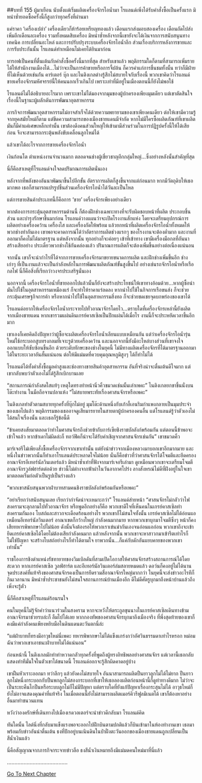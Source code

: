 ##บทที่ 155 ผู้มาเยือน
นับตั้งแต่เริ่มผลิตเครื่องจักรไอน้ำมา โรแลนด์เพิ่งได้รับคำสั่งซื้อเป็นครั้งแรก มิหนำซ้ำยอดซื้อครั้งนี้ก็สูงกว่าทุกครั้งที่ผ่านมา


แค่ราคา ‘เครื่องเปล่า’ เครื่องเดียวก็ห้าร้อยเหรียญทองแล้ว เดือนแรกส่งมอบสองเครื่อง เดือนถัดไปส่งเพิ่มอีกเดือนละเครื่อง รวมทั้งหมดสิบเครื่อง มิหนำซ้ำหลังจากนี้เขายังจะได้เงินจากการสนับสนุนทางเทคนิค การเปลี่ยนอะไหล่ และการปรับปรุงระบบเครื่องจักรไอน้ำอีก ส่วนเรื่องบริการหลังการขายและการรับประกันนั้น โรแลนด์ทำเหมือนไม่เคยได้ยินมาก่อน


บารอฟเป็นคนที่ตื่นเต้นกับคำสั่งซื้อครั้งนี้มากที่สุด สำหรับเขาแล้ว พฤติกรรมใดก็ตามที่สามารถเพิ่มรายได้ให้สำนักงานเมืองได้...ไม่ว่าจะเป็นการค้าขายหรือการจี้ปล้น ก็ควรค่าแก่การชื่นชมทั้งนั้น ทว่าก็มีฝ่ายที่ไม่เห็นด้วยเช่นกัน คาร์เตอร์ บุ๊ก และไนติงเกลต่างรู้สึกไม่สบายใจกับเรื่องนี้ พวกเขาคิดว่าโรแลนด์ขายเครื่องจักรมหัศจรรย์นี้ให้คนนอกเร็วเกินไป เพราะเท่าที่มีอยู่ในเมืองตอนนี้ก็ยังไม่พอใช้


โรแลนด์ไม่ได้อธิบายอะไรมาก เพราะเขาไม่ได้มองจากมุมของผู้ปกครองเพียงมุมเดียว แต่เขาตัดสินใจเรื่องนี้ในฐานะผู้ผลักดันการพัฒนาอุตสาหกรรม


ภารกิจการพัฒนาอุตสาหกรรมไม่อาจสำเร็จได้ด้วยความพยายามของเขาเพียงคนเดียว ต่อให้เขามีความรู้จากยุคสมัยใหม่ก็ตาม แต่ขีดความสามารถของเมืองชายแดนมีจำกัด หากไม่มีใครซื้อผลิตภัณฑ์ที่เขาผลิต มันก็มีค่าแค่เศษเหล็กเท่านั้น เขาต้องดึงคนส่วนใหญ่ให้เข้ามามีส่วนร่วมในการปฏิรูปครั้งนี้ให้ได้เสียก่อน จึงจะสามารถกระตุ้นพลังขับเคลื่อนลูกใหม่ได้


แล้วเขาได้อะไรจากการขายเครื่องจักรไอน้ำ


เงินก้อนโต ตำแหน่งงานจำนวนมาก ตลอดจนช่างผู้เชี่ยวชาญอีกกลุ่มใหญ่...ซึ่งอย่างหลังนั้นสำคัญที่สุด


นี่ก็คือสาเหตุที่โรแลนด์จงใจลดปริมาณการผลิตนั่นเอง


หลังจากที่พลังของอันนาพัฒนาขึ้นไปอีกขั้น อัตราการผลิตก็สูงขึ้นจากแต่ก่อนมาก หากมีวัตถุดิบให้เธอมากพอ เธอก็สามารถแปรรูปชิ้นส่วนเครื่องจักรไอน้ำได้วันละเป็นโหล


แต่การขายสินค้าประเภทนี้ก็คือการ ‘ขาย’ เครื่องจักรเพียงอย่างเดียว


หากต้องการกระตุ้นอุตสาหกรรมด้านนี้ ก็ต้องฝึกช่างเฉพาะทางที่จะรับผิดชอบหน้าที่ผลิต ประกอบชิ้นส่วน และบำรุงรักษาขึ้นมาก่อน โรแลนด์วางแผนว่าจะเปิดโรงงานสักแห่ง โดยจะเตรียมอุปกรณ์การผลิตอย่างเครื่องคว้าน เครื่องไส และเครื่องกัดให้พร้อม แล้วยกหน้าที่ผลิตเครื่องจักรไอน้ำทั้งหมดให้พวกช่างทำกันเอง เขาพอจะคาดการณ์ได้ว่าอัตราการผลิตช่วงแรกๆ ของโรงงานจะต้องต่ำมาก และงานที่ออกมาก็คงไม่ได้มาตรฐาน แต่หลังจากนั้น ทุกอย่างก็จะค่อยๆ เข้าที่เข้าทาง เขามีเครื่องมือกลที่อันนาสร้างเสียอย่าง ประเดี๋ยวพวกช่างใช้กันคล่องแล้ว ปริมาณการผลิตก็จะต้องเพิ่มขึ้นอย่างต่อเนื่องแน่นอน


จากนั้น เขาก็จะนำกำไรที่ได้จากการขายเครื่องจักรมาขยายขนาดการผลิต และฝึกช่างเพิ่มขึ้นอีก ช่างเก่าๆ ที่เป็นงานแล้วจะเป็นกำลังหลักในการพัฒนาผลิตภัณฑ์ขั้นสูงขึ้นไป อย่างเช่นรถจักรไอน้ำหรือเรือกลไฟ นี่ก็คือสิ่งที่เรียกว่าวงจรประเสริฐนั่นเอง


นอกจากนี้ เครื่องจักรไอน้ำที่ขายออกไปแล้วนั้นก็ยังจะสร้างประโยชน์ให้เขาทางอ้อมด้วย...หากผู้ซื้อนำมันไปใช้ในอุตสาหกรรมเหมืองแร่ ก็จะทำให้ราคาแร่ลดลง หากนำไปใช้ในกิจการเรือขนส่ง ก็จะช่วยกระตุ้นเศรษฐกิจการค้า หรือหากนำไปใช้ในอุตสาหกรรมสิ่งทอ ก็จะช่วยชดเชยจุดบกพร่องของเขาได้


โรแลนด์อยากให้เครื่องจักรไอน้ำกระจายไปทั่วอาณาจักรโดยไว...ตราบใดที่เครื่องจักรเหล่านี้ยังผลิตจากเมืองชายแดน หากเขารวมแผ่นดินเกรย์คาสเซิลเป็นปึกแผ่นได้เมื่อไร งานนี้ก็จะประหยัดเวลาขึ้นอีกมาก


เขาเองก็เคยคิดถึงปัญหาว่าผู้ซื้อจะผลิตเครื่องจักรไอน้ำเลียนแบบเหมือนกัน แต่ว่าเครื่องจักรไอน้ำรุ่นใหม่ใช้กระบอกสูบทรงกลมที่เจาะรูด้วยเครื่องคว้าน และนอกจากนี้ยังมีอะไหล่บางส่วนที่เขาจงใจออกแบบให้ซับซ้อนขึ้นอีก ด้วยระดับทักษะของช่างในยุคนี้ ไม่มีทางผลิตเครื่องจักรที่ได้มาตรฐานออกมาได้ในระยะเวลาอันสั้นแน่นอน ต่อให้มีแม่มดที่ควบคุมอุณหภูมิสูงๆ ได้ก็ทำไม่ได้


โรแลนด์ได้ทั้งคำสั่งซื้อมูลค่าสูงและช่องทางขายสินค้าอุตสาหกรรม อันที่จริงน่าจะตื่นเต้นดีใจมาก แต่เขากลับพบว่าตัวเองไม่ได้รู้สึกเบิกบานเลย


“สถานการณ์กำลังสดใสแท้ๆ เหตุใดทรงทำหน้านิ่วคิ้วขมวดเช่นนั้นเล่าเพคะ” ไนติงเกลยกขาขึ้นนั่งบนโต๊ะทำงาน ในมือถือจานปลาแห้ง “ไม่สบายพระทัยเรื่องศาสนจักรหรือเพคะ”


ไนติงเกลทำตัวตามสบายทุกครั้งที่บุ๊กไม่อยู่ มุมโต๊ะด้านหนึ่งกับเก้าอี้เอนริมกำแพงกลายเป็นมุมประจำของเธอไปแล้ว พฤติกรรมของเธออาจดูเสียมารยาทในสายตาผู้ปกครองคนอื่น แต่โรแลนด์รู้ว่าตัวเองไม่ได้สนใจเรื่องนั้น และเธอก็รู้ข้อนี้ดี


“ข้าเคยสงสัยมาตลอดว่าทำไมศาสนจักรถึงช่วยข้ากับการ์เซียชิงราชบัลลังก์พร้อมกัน แต่ตอนนี้ข้าพอจะเข้าใจแล้ว หากข้าเดาไม่ผิดล่ะก็ ทอว์ฟิคก็น่าจะได้รับคำเชิญจากศาสนจักรเช่นกัน” เขาขมวดคิ้ว


มาร์เจอรีไม่เพียงสั่งซื้อเครื่องจักรจากเขาเท่านั้น แต่ยังนำข่าวจากเมืองหลวงมาบอกเขาอีกมากมาย และหนึ่งในข่าวพวกนั้นก็ทำเอาโรแลนด์ประหลาดใจไม่น้อย นั่นก็คือข่าวที่ว่าศาสนจักรได้โจมตีและยึดครองอาณาจักรอีเทอร์นัลวินเตอร์แล้ว มิหนำซ้ำเท่าที่ฟังจากมาร์เจอรีเล่ามา ดูเหมือนพวกเขาจะเตรียมโจมตีอาณาจักรวูล์ฟฮาร์ตต่อด้วย ข่าวนี้ไม่ต่างจากฟ้าผ่าในวันอากาศโปร่ง ลางสังหรณ์ไม่ดีที่ฝังอยู่ในใจเขามาตลอดเริ่มก่อตัวเป็นรูปเป็นร่างแล้ว


“พวกเขาสนับสนุนพวกฝ่าบาทสามคนชิงราชบัลลังก์พร้อมกันหรือเพคะ”


“อย่าเรียกว่าสนับสนุนเลย เรียกว่ากำจัดน่าจะเหมาะกว่า” โรแลนด์ส่ายหน้า “ศาสนจักรไม่กลัวว่าไฟสงครามจะลุกลามไปทั่วอาณาจักร หรือพูดอีกอย่างก็คือ พวกเขาดีใจที่เห็นคนในเกรย์คาสเซิลทำสงครามกันเอง โบสถ์และสาวกจะเดือดร้อนอย่างไร พวกเขาก็ไม่สนใจทั้งนั้น เกรย์คาสเซิลไม่ได้อ่อนแอเหมือนอีเทอร์นัลวินเตอร์ อาณาเขตก็กว้างใหญ่ กำลังคนมากมาย หากพวกเขาบุกมาโจมตีซึ่งๆ หน้าก็คงเสียทหารพิพากษาไปไม่น้อย ดังนั้นจึงต้องรอให้พวกเราเข่นฆ่ากันเองจนอ่อนแอก่อน พวกเขาถึงจะเข้ายึดเกรย์คาสเซิลได้โดยไม่ต้องเสียกำลังคนมาก แล้วหลังจากนั้น พวกเขาจะหาสาวกมาเข้ารีตเท่าไรก็ไม่ใช่ปัญหา จะสร้างโบสถ์อย่างไรก็ทำได้ตามใจ ยาพวกนั้น...ก็แค่กับดักอันแยบคายของพวกเขาเท่านั้น”


ราชโองการชิงตำแหน่งรัชทายาทของวิมเบิลดันที่สามเปิดโอกาสให้ศาสนจักรสร้างสถานการณ์ได้โดยสะดวก หากเกรย์คาสเซิล วูลฟ์ฮาร์ต และอีเทอร์นัลวินเตอร์ล่มสลายหมดแล้ว ดอว์นก็คงอยู่ไม่ได้นาน จุดประสงค์ที่แท้จริงของศาสนจักรคงเป็นการยึดรวมสี่อาณาจักรใหญ่มากกว่า ในยุคนี้จะส่งข่าวอะไรทีก็กินเวลานาน มิหนำซ้ำประชาชนยังไม่สนใจสถานการณ์บ้านเมืองอีก ดีไม่ดีศัตรูบุกมาถึงหน้าบ้านแล้วถึงเพิ่งจะรู้ตัว




นี่ก็คือสาเหตุที่โรแลนด์ร้อนรนใจ


คนในยุคนี้ไม่รู้จักคำว่าแนวร่วมในสงคราม หากจะหวังให้ตระกูลขุนนางในเกรย์คาสเซิลเดินทางข้ามอาณาจักรมาช่วยรบล่ะก็ ลืมไปได้เลย หากกองทัพของศาสนจักรบุกมาถึงเมืองจริง ที่พึ่งสุดท้ายของเขาก็คงมีแค่กำลังคนเพียงหยิบมือในดินแดนตะวันตกนี่ล่ะ


“แต่ฝ่าบาทก็ทรงมีอาวุธใหม่นี่เพคะ ทหารพิพากษาไม่ได้แข็งแกร่งกว่าอัศวินธรรมดาเท่าไรหรอก หม่อมฉันว่าพวกเขาเอาชนะฝ่าบาทไม่ได้แน่นอน”


ก่อนหน้านี้ ไนติงเกลมักทำท่าหวาดกลัวทุกครั้งที่พูดถึงผู้ทรงอิทธิพลอย่างศาสนจักร แต่เวลานี้เธอกลับแสดงท่าทีมั่นใจในตัวเขาได้ขนาดนี้ โรแลนด์ออกจะรู้สึกผิดคาดอยู่บ้าง


เขาฝืนหัวเราะออกมา ทว่าลึกๆ แล้วยังคงไม่สบายใจ อันนาสามารถผลิตปืนยาวลูกโม่ได้ไม่ยาก ปืนยาวลูกโม่หนึ่งกระบอกกับปืนพกลูกโม่สองกระบอกที่เขาให้เธอลองผลิตก่อนหน้านี้ก็ดูท่าทางดีมาก ไม่ว่าจะเป็นระยะคืนไกปืนหรือระบบลูกโม่ก็ไม่มีปัญหา แต่ตราบใดที่ยังแก้ปัญหาเรื่องกระสุนไม่ได้ อาวุธใหม่ก็ยังไม่อาจแสดงคุณค่าที่แท้จริง ในเมื่อตอนนี้ยังไม่สามารถผลิตเมอร์คิวรีฟูลมิเนตได้ เขาก็ต้องหาอย่างอื่นมาทำชนวนแทน


หวังว่าองครักษ์ที่เดินทางไปเมืองเรดวอเตอร์จะนำข่าวดีกลับมา โรแลนด์คิด


ทันใดนั้น ไลต์นิ่งที่กลับมาแข็งแรงพอจะออกไปฝึกบินตามปกติแล้วก็บินเข้ามาในห้องทำงานเขา เธอมาพร้อมกับข่าวอันน่าตื่นเต้น ธงที่ปักอยู่บนเนินดินในป่าฝั่งตะวันออกของเมืองชายแดนถูกเปลี่ยนเป็นสีน้ำเงินแล้ว


นี่คือสัญญาณจากภารกิจกระจายข่าวลือ ธงสีน้ำเงินหมายถึงมีแม่มดคนใหม่มาที่นี่แล้ว


........................................


[Go To Next Chapter]( ./68.md)